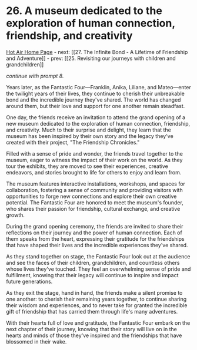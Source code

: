 # 26. A museum dedicated to the exploration of human connection, friendship, and creativity

[Hot Air Home Page](https://hotair.peterkaminski.wiki/) - next: [[27. The Infinite Bond - A Lifetime of Friendship and Adventure]] - prev: [[25. Revisiting our journeys with children and grandchildren]]

_continue with prompt 8._

Years later, as the Fantastic Four—Franklin, Anika, Liliane, and Mateo—enter the twilight years of their lives, they continue to cherish their unbreakable bond and the incredible journey they've shared. The world has changed around them, but their love and support for one another remain steadfast.

One day, the friends receive an invitation to attend the grand opening of a new museum dedicated to the exploration of human connection, friendship, and creativity. Much to their surprise and delight, they learn that the museum has been inspired by their own story and the legacy they've created with their project, "The Friendship Chronicles."

Filled with a sense of pride and wonder, the friends travel together to the museum, eager to witness the impact of their work on the world. As they tour the exhibits, they are moved to see their experiences, creative endeavors, and stories brought to life for others to enjoy and learn from.

The museum features interactive installations, workshops, and spaces for collaboration, fostering a sense of community and providing visitors with opportunities to forge new connections and explore their own creative potential. The Fantastic Four are honored to meet the museum's founder, who shares their passion for friendship, cultural exchange, and creative growth.

During the grand opening ceremony, the friends are invited to share their reflections on their journey and the power of human connection. Each of them speaks from the heart, expressing their gratitude for the friendships that have shaped their lives and the incredible experiences they've shared.

As they stand together on stage, the Fantastic Four look out at the audience and see the faces of their children, grandchildren, and countless others whose lives they've touched. They feel an overwhelming sense of pride and fulfillment, knowing that their legacy will continue to inspire and impact future generations.

As they exit the stage, hand in hand, the friends make a silent promise to one another: to cherish their remaining years together, to continue sharing their wisdom and experiences, and to never take for granted the incredible gift of friendship that has carried them through life's many adventures.

With their hearts full of love and gratitude, the Fantastic Four embark on the next chapter of their journey, knowing that their story will live on in the hearts and minds of those they've inspired and the friendships that have blossomed in their wake.


